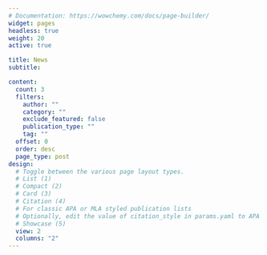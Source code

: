 ```yaml
---
# Documentation: https://wowchemy.com/docs/page-builder/
widget: pages
headless: true
weight: 20
active: true

title: News
subtitle:

content:
  count: 3
  filters:
    author: ""
    category: ""
    exclude_featured: false
    publication_type: ""
    tag: ""
  offset: 0
  order: desc
  page_type: post
design:
  # Toggle between the various page layout types.
  # List (1)
  # Compact (2)
  # Card (3)
  # Citation (4)
  # For classic APA or MLA styled publication lists
  # Optionally, edit the value of citation_style in params.yaml to APA or MLA
  # Showcase (5)
  view: 2
  columns: "2"
---
```

